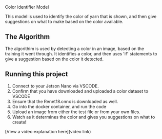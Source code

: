 Color Identifier Model

This model is used to identify the color of yarn that is shown, and then give suggestions on what to make based on the color available.


## The Algorithm
The algorithim is used by detecting a color in an image, based on the training it went through. It identifies a color, and then uses 'if' statements to give a suggestion based on the color it detected.

## Running this project

1. Connect to your Jetson Nano via VSCODE. 
2. Confirm that you have downloaded and uploaded a color dataset to VSCODE
3. Ensure that the Renet18.onnx is downloaded as well.
4. Go into the docker container, and run the code
5. Upload an image from either the test file or from your own files.
6. Watch as it determines the color and gives you suggestions on what to create!

[View a video explanation here](video link)
